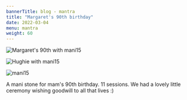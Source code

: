 ```yaml
---
bannerTitle: blog - mantra
title: "Margaret's 90th birthday"
date: 2022-03-04
menu: mantra
weight: 60
---
```


![Margaret's 90th with mani15](/images/mani/Margaret-90th-mani15.jpg)  

![Hughie with mani15](/images/mani/Hughie-mani15.jpg)  

![mani15](/images/mani/mani15.jpg)  

A mani stone for mam's 90th birthday. 11 sessions. We had a lovely little
ceremony wishing goodwill to all that lives :)
